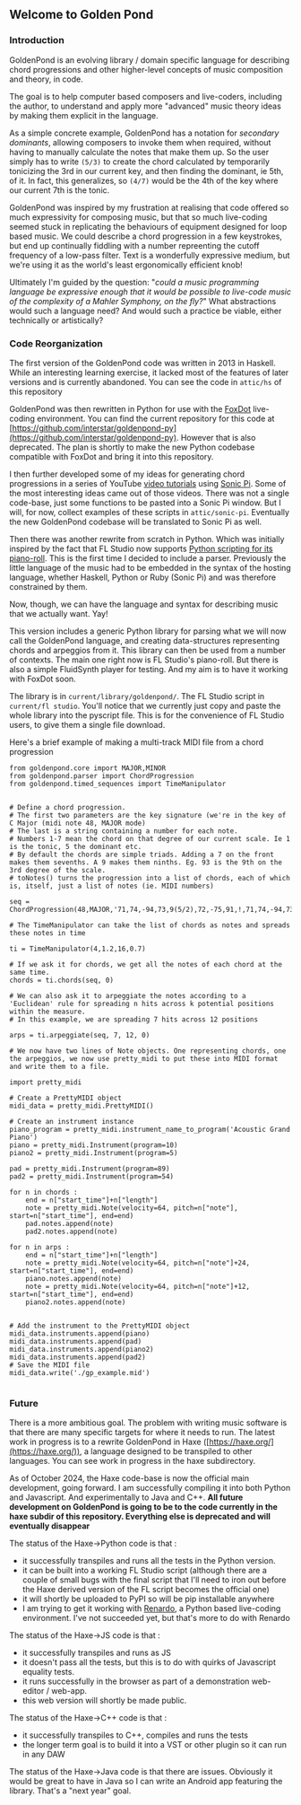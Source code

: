 ## Welcome to Golden Pond

### Introduction

GoldenPond is an evolving library / domain specific language for describing chord progressions and other higher-level concepts of music composition and theory, in code.

The goal is to help computer based composers and live-coders, including the author, to understand and apply more "advanced" music theory ideas by making them explicit in the language.

As a simple concrete example, GoldenPond has a notation for *secondary dominants*, allowing composers to invoke them when required, without having to manually calculate the notes that make them up. So the user simply has to write `(5/3)` to create the chord calculated by temporarily tonicizing the 3rd in our current key, and then finding the dominant, ie 5th, of it. In fact, this generalizes, so `(4/7)` would be the 4th of the key where our current 7th is the tonic.


GoldenPond was inspired by my frustration at realising that code offered so much expressivity for composing music, but that so much live-coding seemed stuck in replicating the behaviours of equipment designed for loop based music. We could describe a chord progression in a few keystrokes, but end up continually fiddling with a number repreenting the cutoff frequency of a low-pass filter. Text is a wonderfully expressive medium, but we're using it as the world's least ergonomically efficient knob!

Ultimately I'm guided by the question: "*could a music programming language be expressive enough that it would be possible to live-code music of the complexity of a Mahler Symphony, on the fly?*" What abstractions would such a language need? And would such a practice be viable, either technically or artistically?


### Code Reorganization

The first version of the GoldenPond code was written in 2013 in Haskell. While an interesting learning exercise, it lacked most of the features of later versions and is currently abandoned. You can see the code in `attic/hs` of this repository

GoldenPond was then rewritten in Python for use with the [FoxDot](https://github.com/Qirky/FoxDot) live-coding environment. You can find the current repository for this code at [https://github.com/interstar/goldenpond-py](https://github.com/interstar/goldenpond-py). However that is also deprecated. The plan is shortly to make the new Python codebase compatible with FoxDot and bring it into this repository.

I then further developed some of my ideas for generating chord progressions in a series of YouTube [video tutorials](https://www.youtube.com/watch?v=qd8SEL_rTNw&list=PLuBDEereAQUz2iiEZb7yGLH0Bzi52egGp) using [Sonic Pi](https://sonic-pi.net/). Some of the most interesting ideas came out of those videos. There was not a single code-base, just some functions to be pasted into a Sonic Pi window. But I will, for now, collect examples of these scripts in `attic/sonic-pi`. Eventually the new GoldenPond codebase will be translated to Sonic Pi as well.

Then there was another rewrite from scratch in Python. Which was initially inspired by the fact that FL Studio now supports [Python scripting for its piano-roll](https://www.image-line.com/fl-studio-learning/fl-studio-online-manual/html/pianoroll_scripting_api.htm). This is the first time I decided to include a parser. Previously the little language of the music had to be embedded in the syntax of the hosting language, whether Haskell, Python or Ruby (Sonic Pi) and was therefore constrained by them.

Now, though, we can have the language and syntax for describing music that we actually want. Yay!

This version includes a generic Python library for parsing what we will now call the GoldenPond language, and creating data-structures representing chords and arpeggios from it. This library can then be used from a number of contexts. The main one right now is FL Studio's piano-roll. But there is also a simple FluidSynth player for testing. And my aim is to have it working with FoxDot soon.

The library is in `current/library/goldenpond/`. The FL Studio script in `current/fl studio`. You'll notice that we currently just copy and paste the whole library into the pyscript file. This is for the convenience of FL Studio users, to give them a single file download.

Here's a brief example of making a multi-track MIDI file from a chord progression

```
from goldenpond.core import MAJOR,MINOR
from goldenpond.parser import ChordProgression
from goldenpond.timed_sequences import TimeManipulator


# Define a chord progression.
# The first two parameters are the key signature (we're in the key of C Major (midi note 48, MAJOR mode)
# The last is a string containing a number for each note.
# Numbers 1-7 mean the chord on that degree of our current scale. Ie 1 is the tonic, 5 the dominant etc.
# By default the chords are simple triads. Adding a 7 on the front makes them sevenths. A 9 makes them ninths. Eg. 93 is the 9th on the 3rd degree of the scale.
# toNotes() turns the progression into a list of chords, each of which is, itself, just a list of notes (ie. MIDI numbers)

seq = ChordProgression(48,MAJOR,'71,74,-94,73,9(5/2),72,-75,91,!,71,74,-94,73,9(5/2),72,-75,-95,!,'*3).toNotes()

# The TimeManipulator can take the list of chords as notes and spreads these notes in time

ti = TimeManipulator(4,1.2,16,0.7)

# If we ask it for chords, we get all the notes of each chord at the same time. 
chords = ti.chords(seq, 0)

# We can also ask it to arpeggiate the notes according to a 'Euclidean' rule for spreading n hits across k potential positions within the measure.
# In this example, we are spreading 7 hits across 12 positions

arps = ti.arpeggiate(seq, 7, 12, 0)

# We now have two lines of Note objects. One representing chords, one the arpeggios, we now use pretty_midi to put these into MIDI format and write them to a file.

import pretty_midi

# Create a PrettyMIDI object
midi_data = pretty_midi.PrettyMIDI()

# Create an instrument instance
piano_program = pretty_midi.instrument_name_to_program('Acoustic Grand Piano')
piano = pretty_midi.Instrument(program=10)
piano2 = pretty_midi.Instrument(program=5)

pad = pretty_midi.Instrument(program=89)
pad2 = pretty_midi.Instrument(program=54)

for n in chords :
	end = n["start_time"]+n["length"]
	note = pretty_midi.Note(velocity=64, pitch=n["note"], start=n["start_time"], end=end)
	pad.notes.append(note)
	pad2.notes.append(note)
	
for n in arps :
	end = n["start_time"]+n["length"]
	note = pretty_midi.Note(velocity=64, pitch=n["note"]+24, start=n["start_time"], end=end)
	piano.notes.append(note)
	note = pretty_midi.Note(velocity=64, pitch=n["note"]+12, start=n["start_time"], end=end)	
	piano2.notes.append(note)
	
	
# Add the instrument to the PrettyMIDI object
midi_data.instruments.append(piano)
midi_data.instruments.append(pad)
midi_data.instruments.append(piano2)
midi_data.instruments.append(pad2)
# Save the MIDI file
midi_data.write('./gp_example.mid')


```
### Future

There is a more ambitious goal. The problem with writing music software is that there are many specific targets for where it needs to run. The latest work in progress is to a rewrite GoldenPond in Haxe ([https://haxe.org/](https://haxe.org/)), a language designed to be transpiled to other languages. You can see work in progress in the haxe subdirectory.

As of October 2024, the Haxe code-base is now the official main development, going forward. I am successfully compiling it into both Python and Javascript. And experimentally to Java and C++. **All future development on GoldenPond is going to be to the code currently in the haxe subdir of this repository. Everything else is deprecated and will eventually disappear**

The status of the Haxe->Python code is that :

- it successfully transpiles and runs all the tests in the Python version.
- it can be built into a working FL Studio script (although there are a couple of small bugs with the final script that I'll need to iron out before the Haxe derived version of the FL script becomes the official one)
- it will shortly be uploaded to PyPI so will be pip installable anywhere
- I am trying to get it working with [Renardo](https://renardo.org/), a Python based live-coding environment. I've not succeeded yet, but that's more to do with Renardo

The status of the Haxe->JS code is that :
- it successfully transpiles and runs as JS
- it doesn't pass all the tests, but this is to do with quirks of Javascript equality tests.
- it runs successfully in the browser as part of a demonstration web-editor / web-app.
- this web version will shortly be made public.

The status of the Haxe->C++ code is that :
- it successfully transpiles to C++, compiles and runs the tests
- the longer term goal is to build it into a VST or other plugin so it can run in any DAW

The status of the Haxe->Java code is that there are issues. Obviously it would be great to have in Java so I can write an Android app featuring the library. That's a "next year" goal.

